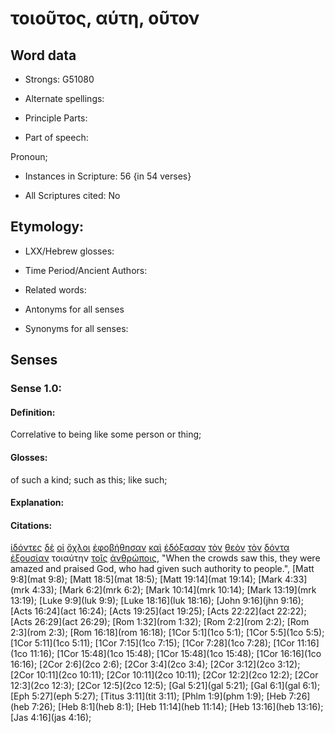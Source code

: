 # τοιοῦτος, αύτη, οῦτον

<!-- Status: S2=NeedsReview -->
<!-- Lexica used for edits: BDAG, FFM, LN, A-S -->

## Word data

* Strongs: G51080

* Alternate spellings:

* Principle Parts: 

* Part of speech: 

Pronoun;

* Instances in Scripture: 56 {in 54 verses}

* All Scriptures cited: No

## Etymology: 

* LXX/Hebrew glosses: 

* Time Period/Ancient Authors: 

* Related words: 

* Antonyms for all senses

* Synonyms for all senses: 

## Senses 

### Sense 1.0:

#### Definition: 

Correlative to being like some person or thing;

#### Glosses:

of such a kind; such as this; like such;

#### Explanation:

#### Citations:

[ἰδόντες](../G37080/01.md) [δὲ](../G11610/01.md) [οἱ](../G35880/01.md) [ὄχλοι](../G37930/01.md) [ἐφοβήθησαν](../G53990/01.md) [καὶ](../G25320/01.md) [ἐδόξασαν](../G13920/01.md) [τὸν](../G35880/01.md) [θεὸν](../G23160/01.md) [τὸν](../G35880/01.md) [δόντα](../G13250/01.md) [ἐξουσίαν](../G18490/01.md) τοιαύτην [τοῖς](../G35880/01.md) [ἀνθρώποις](../G04440/01.md), 
"When the crowds saw this, they were amazed and praised God, who had given such authority to people.", 
[Matt 9:8](mat 9:8);  [Matt 18:5](mat 18:5);  [Matt 19:14](mat 19:14);  [Mark 4:33](mrk 4:33);  [Mark 6:2](mrk 6:2);  [Mark 10:14](mrk 10:14);  [Mark 13:19](mrk 13:19);  [Luke 9:9](luk 9:9);  [Luke 18:16](luk 18:16);  [John 9:16](jhn 9:16);  [Acts 16:24](act 16:24);  [Acts 19:25](act 19:25);  [Acts 22:22](act 22:22);  [Acts 26:29](act 26:29);  [Rom 1:32](rom 1:32);  [Rom 2:2](rom 2:2);  [Rom 2:3](rom 2:3);  [Rom 16:18](rom 16:18);  [1Cor 5:1](1co 5:1);  [1Cor 5:5](1co 5:5);  [1Cor 5:11](1co 5:11);  [1Cor 7:15](1co 7:15);  [1Cor 7:28](1co 7:28);  [1Cor 11:16](1co 11:16);  [1Cor 15:48](1co 15:48);  [1Cor 15:48](1co 15:48);  [1Cor 16:16](1co 16:16);  [2Cor 2:6](2co 2:6);  [2Cor 3:4](2co 3:4);  [2Cor 3:12](2co 3:12);  [2Cor 10:11](2co 10:11);  [2Cor 10:11](2co 10:11);  [2Cor 12:2](2co 12:2);  [2Cor 12:3](2co 12:3);  [2Cor 12:5](2co 12:5);  [Gal 5:21](gal 5:21);  [Gal 6:1](gal 6:1);  [Eph 5:27](eph 5:27);  [Titus 3:11](tit 3:11);  [Phlm 1:9](phm 1:9);  [Heb 7:26](heb 7:26);  [Heb 8:1](heb 8:1);  [Heb 11:14](heb 11:14);  [Heb 13:16](heb 13:16);  [Jas 4:16](jas 4:16);

